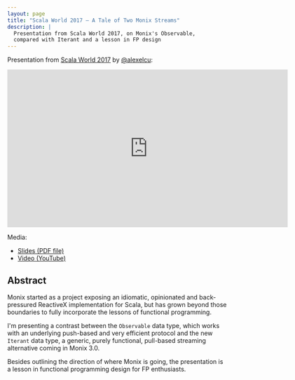 ```yaml
---
layout: page
title: "Scala World 2017 — A Tale of Two Monix Streams"
description: |
  Presentation from Scala World 2017, on Monix's Observable, 
  compared with Iterant and a lesson in FP design
---
```


Presentation from [Scala World 2017](https://scala.world/)
by [@alexelcu](https://twitter.com/alexelcu):

<iframe width="640" height="360" 
  src="https://www.youtube-nocookie.com/embed/JFbYQGG2Nb4" frameborder="0" 
  class="presentation" allow="autoplay; encrypted-media" allowfullscreen>
</iframe>

Media: 

- [Slides (PDF file)](/public/pdfs/ScalaWorld2017-Tale-TwoStreams.pdf)
- [Video (YouTube)](https://www.youtube.com/watch?v=JFbYQGG2Nb4)

## Abstract

Monix started as a project exposing an idiomatic, opinionated 
and back-pressured ReactiveX implementation for Scala, but has 
grown beyond those boundaries to fully incorporate the lessons of 
functional programming.

I'm presenting a contrast between the `Observable` data type, which works 
with an underlying push-based and very efficient protocol and the new 
`Iterant` data type, a generic, purely functional, pull-based streaming 
alternative coming in Monix 3.0.

Besides outlining the direction of where Monix is going, the presentation 
is a lesson in functional programming design for FP enthusiasts.
